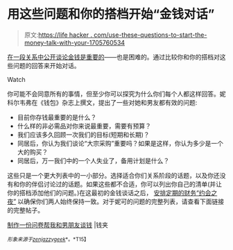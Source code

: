 # 用这些问题和你的搭档开始“金钱对话”

> 原文:[https://life hacker . com/use-these-questions-to-start-the-money-talk-with-your-1705760534](https://lifehacker.com/use-these-questions-to-start-the-money-talk-with-your-1705760534)

[在一段关系中公开谈论金钱是重要的](http://lifehacker.com/how-to-stop-fighting-about-money-with-your-significant-1543085460)——也是困难的。通过比较你和你的搭档对这些问题的回答来开始对话。

Watch

你可能不会同意所有的事情，但至少你可以探究为什么你们每个人都这样回答。妮科尔韦弗在《钱包》杂志上撰文，提出了一些对她和男友都有效的问题:

*   目前你存钱最重要的是什么？
*   什么样的非必需品对你来说最重要，需要有预算？
*   我们应该多久回顾一次我们的目标(短期和长期)？
*   同居后，你认为我们谈论“大宗采购”重要吗？如果是这样，你认为多少是一个大的购买？
*   同居后，万一我们中的一个人失业了，备用计划是什么？

这些只是一个更大列表中的一小部分。选择适合你们关系阶段的话题，以及你还没有和你的伴侣讨论过的话题。如果这些都不合适，你可以列出你自己的清单(并让你的搭档添加他们的问题。)在这最初的金钱谈话之后， [安排定期的财务“约会之夜”](http://lifehacker.com/have-financial-date-nights-to-improve-your-relations-1593171782) 以确保你们两人始终保持一致。对于妮可的问题的完整列表，请查看下面链接的完整帖子。

[制作一份问卷帮我和男朋友谈钱](http://thebillfold.com/2015/05/creating-a-questionnaire-helped-me-and-my-boyfriend-talk-about-money/) |钱夹

<small>*形象来源于*</small>[<small>*zenjazzygeek*</small>](https://www.flickr.com/photos/zenjazzygeek/14307009518/)<small>*。*T15】</small>